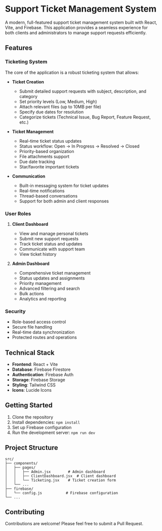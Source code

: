 # Support Ticket Management System

A modern, full-featured support ticket management system built with React, Vite, and Firebase. This application provides a seamless experience for both clients and administrators to manage support requests efficiently.

## Features

### Ticketing System

The core of the application is a robust ticketing system that allows:

- **Ticket Creation**
  - Submit detailed support requests with subject, description, and category
  - Set priority levels (Low, Medium, High)
  - Attach relevant files (up to 10MB per file)
  - Specify due dates for resolution
  - Categorize tickets (Technical Issue, Bug Report, Feature Request, etc.)

- **Ticket Management**
  - Real-time ticket status updates
  - Status workflow: Open → In Progress → Resolved → Closed
  - Priority-based organization
  - File attachments support
  - Due date tracking
  - Star/favorite important tickets

- **Communication**
  - Built-in messaging system for ticket updates
  - Real-time notifications
  - Thread-based conversations
  - Support for both admin and client responses

### User Roles

1. **Client Dashboard**
   - View and manage personal tickets
   - Submit new support requests
   - Track ticket status and updates
   - Communicate with support team
   - View ticket history

2. **Admin Dashboard**
   - Comprehensive ticket management
   - Status updates and assignments
   - Priority management
   - Advanced filtering and search
   - Bulk actions
   - Analytics and reporting

### Security

- Role-based access control
- Secure file handling
- Real-time data synchronization
- Protected routes and operations

## Technical Stack

- **Frontend**: React + Vite
- **Database**: Firebase Firestore
- **Authentication**: Firebase Auth
- **Storage**: Firebase Storage
- **Styling**: Tailwind CSS
- **Icons**: Lucide Icons

## Getting Started

1. Clone the repository
2. Install dependencies: `npm install`
3. Set up Firebase configuration
4. Run the development server: `npm run dev`

## Project Structure

```
src/
├── components/
│   ├── pages/
│   │   ├── Admin.jsx        # Admin dashboard
│   │   ├── ClientDashboard.jsx  # Client dashboard
│   │   └── Ticketing.jsx    # Ticket creation form
│   └── ...
├── firebase/
│   └── config.js           # Firebase configuration
└── ...
```

## Contributing

Contributions are welcome! Please feel free to submit a Pull Request.
